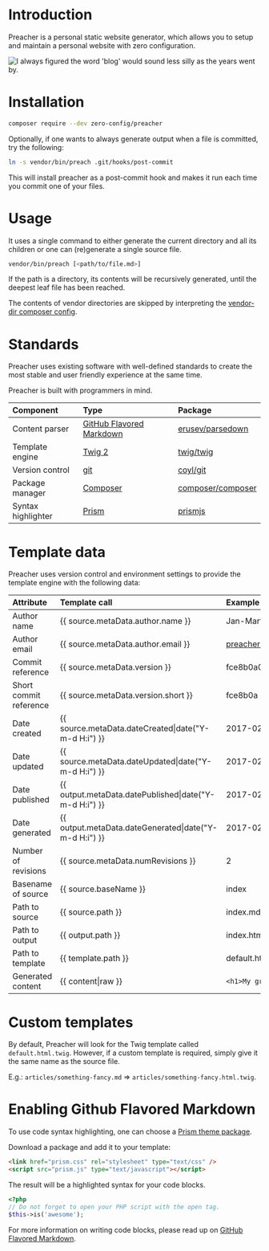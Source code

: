 # Introduction

Preacher is a personal static website generator, which allows you to setup and
maintain a personal website with zero configuration.

![I always figured the word 'blog' would sound *less* silly as the years went by.](https://imgs.xkcd.com/comics/starwatching.png)

# Installation

```bash
composer require --dev zero-config/preacher
```

Optionally, if one wants to always generate output when a file is committed, try
the following:

```bash
ln -s vendor/bin/preach .git/hooks/post-commit
```

This will install preacher as a post-commit hook and makes it run each time you
commit one of your files.

# Usage

It uses a single command to either generate the current directory and all its
children or one can (re)generate a single source file.

```bash
vendor/bin/preach [<path/to/file.md>]
```

If the path is a directory, its contents will be recursively generated, until
the deepest leaf file has been reached.

The contents of vendor directories are skipped by interpreting the
[vendor-dir composer config](https://getcomposer.org/doc/06-config.md#vendor-dir).

# Standards

Preacher uses existing software with well-defined standards to create the most
stable and user friendly experience at the same time.

Preacher is built with programmers in mind.

| Component          | Type                                                                                                        | Package                                                   |
|:-------------------|:------------------------------------------------------------------------------------------------------------|:----------------------------------------------------------|
| Content parser     | [GitHub Flavored Markdown](https://guides.github.com/features/mastering-markdown/#GitHub-flavored-markdown) | [erusev/parsedown](http://parsedown.org/)                 |
| Template engine    | [Twig 2](http://twig.sensiolabs.org/)                                                                       | [twig/twig](https://packagist.org/packages/twig/twig)     |
| Version control    | [git](https://git-scm.com/)                                                                                 | [coyl/git](https://github.com/coyl/git)                   |
| Package manager    | [Composer](https://getcomposer.org/)                                                                        | [composer/composer](https://github.com/composer/composer) |
| Syntax highlighter | [Prism](http://prismjs.com/)                                                                                | [prismjs](https://www.npmjs.com/package/prismjs)          |

# Template data

Preacher uses version control and environment settings to provide the template
engine with the following data:

| Attribute               | Template call                                              | Example                                  |
|:------------------------|:-----------------------------------------------------------|:-----------------------------------------|
| Author name             | {{ source.metaData.author.name }}                          | Jan-Marten de Boer                       |
| Author email            | {{ source.metaData.author.email }}                         | preacher@johmanx.com                     |
| Commit reference        | {{ source.metaData.version }}                              | fce8b0a0b1fa5f986282b51eb4824b3983c1e6e8 |
| Short commit reference  | {{ source.metaData.version.short }}                        | fce8b0a                                  |
| Date created            | {{ source.metaData.dateCreated&#124;date("Y-m-d H:i") }}   | 2017-02-04 13:37                         |
| Date updated            | {{ source.metaData.dateUpdated&#124;date("Y-m-d H:i") }}   | 2017-02-05 00:42                         |
| Date published          | {{ output.metaData.datePublished&#124;date("Y-m-d H:i") }} | 2017-02-05 00:45                         |
| Date generated          | {{ output.metaData.dateGenerated&#124;date("Y-m-d H:i") }} | 2017-02-05 00:47                         |
| Number of revisions     | {{ source.metaData.numRevisions }}                         | 2                                        |
| Basename of source      | {{ source.baseName }}                                      | index                                    |
| Path to source          | {{ source.path }}                                          | index.md                                 |
| Path to output          | {{ output.path }}                                          | index.html                               |
| Path to template        | {{ template.path }}                                        | default.html.twig                        |
| Generated content       | {{ content&#124;raw }}                                     | `<h1>My great adventure</h1><p>Lorum...` |

# Custom templates

By default, Preacher will look for the Twig template called `default.html.twig`.
However, if a custom template is required, simply give it the same name as the
source file.

E.g.: `articles/something-fancy.md` => `articles/something-fancy.html.twig`.

# Enabling Github Flavored Markdown

To use code syntax highlighting, one can choose a
[Prism theme package](http://prismjs.com/download.html).

Download a package and add it to your template:

```html
<link href="prism.css" rel="stylesheet" type="text/css" />
<script src="prism.js" type="text/javascript"></script>
```

The result will be a highlighted syntax for your code blocks.

```php
<?php
// Do not forget to open your PHP script with the open tag.
$this->is('awesome');
```

For more information on writing code blocks, please read up on
[GitHub Flavored Markdown](https://guides.github.com/features/mastering-markdown/#GitHub-flavored-markdown).
